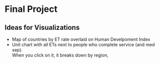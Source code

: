 <h1> Final Project </h1>
<h2> Ideas for Visualizations </h2>
<ul>
<li> Map of countries by ET rate overlaid on Human Develpoment Index
<li> Unit chart with all ETs next to people who complete service (and med sep). <br>
When you click on it, it breaks down by region, <bthen again and it breaks down by country.
